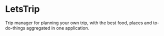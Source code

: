 # LetsTrip
Trip manager for planning your own trip, with the best food, places and to-do-things aggregated in one application.
